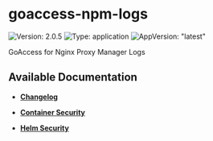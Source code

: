 # goaccess-npm-logs

![Version: 2.0.5](https://img.shields.io/badge/Version-2.0.5-informational?style=flat-square) ![Type: application](https://img.shields.io/badge/Type-application-informational?style=flat-square) ![AppVersion: "latest"](https://img.shields.io/badge/AppVersion-"latest"-informational?style=flat-square)

GoAccess for Nginx Proxy Manager Logs

## Available Documentation

- [**Changelog**](CHANGELOG)

- [**Container Security**](container-security)

- [**Helm Security**](helm-security)

